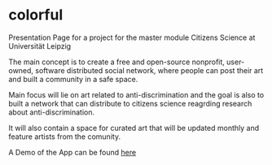 # colorful
Presentation Page for a project for the master module Citizens Science at Universität Leipzig

The main concept is to create a free and open-source  nonprofit, user-owned, software distributed social network, where people can post their art and built a community in a safe space. 

Main focus will lie on art related to anti-discrimination and the goal is also to built a network that can distribute to citizens science reagrding research about anti-discrimination. 

It will also contain a space for curated art that will be updated monthly and feature artists from the comunity. 


A Demo of the App can be found [here](https://www.figma.com/proto/Z0pzZvCSRIxVBCN9G6cAfM/Colorful?node-id=1%3A2&scaling=scale-down)